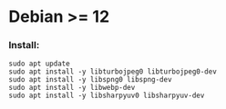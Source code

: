 # Debian >= 12

### Install:

```shell
sudo apt update
sudo apt install -y libturbojpeg0 libturbojpeg0-dev
sudo apt install -y libspng0 libspng-dev
sudo apt install -y libwebp-dev
sudo apt install -y libsharpyuv0 libsharpyuv-dev
```

